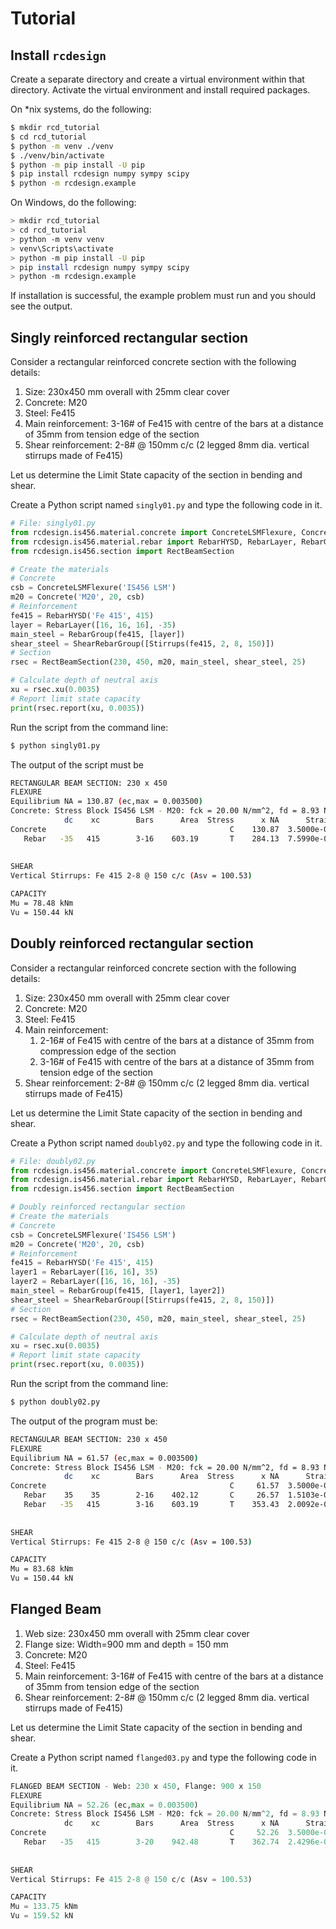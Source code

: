 # Tutorial
## Install `rcdesign`
Create a separate directory and create a virtual environment within that directory. Activate the virtual environment and install required packages.

On *nix systems, do the following:
```bash
$ mkdir rcd_tutorial
$ cd rcd_tutorial
$ python -m venv ./venv
$ ./venv/bin/activate
$ python -m pip install -U pip
$ pip install rcdesign numpy sympy scipy
$ python -m rcdesign.example
```

On Windows, do the following:
```bash
> mkdir rcd_tutorial
> cd rcd_tutorial
> python -m venv venv
> venv\Scripts\activate
> python -m pip install -U pip
> pip install rcdesign numpy sympy scipy
> python -m rcdesign.example
```

If installation is successful, the example problem must run and you should see the output.

## Singly reinforced rectangular section
Consider a rectangular reinforced concrete section with the following details:
1. Size: 230x450 mm overall with 25mm clear cover
2. Concrete: M20
3. Steel: Fe415
4. Main reinforcement: 3-16# of Fe415 with centre of the bars at a distance of 35mm from tension edge of the section
4. Shear reinforcement: 2-8# @ 150mm c/c (2 legged 8mm dia. vertical stirrups made of Fe415)

Let us determine the Limit State capacity of the section in bending and shear.

Create a Python script named `singly01.py` and type the following code in it.

```python
# File: singly01.py
from rcdesign.is456.material.concrete import ConcreteLSMFlexure, Concrete
from rcdesign.is456.material.rebar import RebarHYSD, RebarLayer, RebarGroup, Stirrups, ShearRebarGroup
from rcdesign.is456.section import RectBeamSection

# Create the materials
# Concrete
csb = ConcreteLSMFlexure('IS456 LSM')
m20 = Concrete('M20', 20, csb)
# Reinforcement
fe415 = RebarHYSD('Fe 415', 415)
layer = RebarLayer([16, 16, 16], -35)
main_steel = RebarGroup(fe415, [layer])
shear_steel = ShearRebarGroup([Stirrups(fe415, 2, 8, 150)])
# Section
rsec = RectBeamSection(230, 450, m20, main_steel, shear_steel, 25)

# Calculate depth of neutral axis
xu = rsec.xu(0.0035)
# Report limit state capacity
print(rsec.report(xu, 0.0035))
```
Run the script from the command line:
```bash
$ python singly01.py
```

The output of the script must be
```bash
RECTANGULAR BEAM SECTION: 230 x 450
FLEXURE
Equilibrium NA = 130.87 (ec,max = 0.003500)
Concrete: Stress Block IS456 LSM - M20: fck = 20.00 N/mm^2, fd = 8.93 N/mm^2
            dc    xc        Bars      Area  Stress      x NA      Strain        fs        fc     Force    Moment
Concrete                                         C    130.87  3.5000e-03                8.93    217.67     16.64
   Rebar   -35   415        3-16    603.19       T    284.13  7.5990e-03    360.87              217.67     61.85
                                                                                            --------------------
                                                                                                  0.00     78.48
SHEAR
Vertical Stirrups: Fe 415 2-8 @ 150 c/c (Asv = 100.53)

CAPACITY
Mu = 78.48 kNm
Vu = 150.44 kN
```

## Doubly reinforced rectangular section
Consider a rectangular reinforced concrete section with the following details:
1. Size: 230x450 mm overall with 25mm clear cover
2. Concrete: M20
3. Steel: Fe415
4. Main reinforcement:
    1. 2-16# of Fe415 with centre of the bars at a distance of 35mm from compression edge of the section
    2. 3-16# of Fe415 with centre of the bars at a distance of 35mm from tension edge of the section
4. Shear reinforcement: 2-8# @ 150mm c/c (2 legged 8mm dia. vertical stirrups made of Fe415)

Let us determine the Limit State capacity of the section in bending and shear.

Create a Python script named `doubly02.py` and type the following code in it.

```python
# File: doubly02.py
from rcdesign.is456.material.concrete import ConcreteLSMFlexure, Concrete
from rcdesign.is456.material.rebar import RebarHYSD, RebarLayer, RebarGroup, Stirrups, ShearRebarGroup
from rcdesign.is456.section import RectBeamSection

# Doubly reinforced rectangular section
# Create the materials
# Concrete
csb = ConcreteLSMFlexure('IS456 LSM')
m20 = Concrete('M20', 20, csb)
# Reinforcement
fe415 = RebarHYSD('Fe 415', 415)
layer1 = RebarLayer([16, 16], 35)
layer2 = RebarLayer([16, 16, 16], -35)
main_steel = RebarGroup(fe415, [layer1, layer2])
shear_steel = ShearRebarGroup([Stirrups(fe415, 2, 8, 150)])
# Section
rsec = RectBeamSection(230, 450, m20, main_steel, shear_steel, 25)

# Calculate depth of neutral axis
xu = rsec.xu(0.0035)
# Report limit state capacity
print(rsec.report(xu, 0.0035))
```
Run the script from the command line:
```bash
$ python doubly02.py
```

The output of the program must be:
```bash
RECTANGULAR BEAM SECTION: 230 x 450
FLEXURE
Equilibrium NA = 61.57 (ec,max = 0.003500)
Concrete: Stress Block IS456 LSM - M20: fck = 20.00 N/mm^2, fd = 8.93 N/mm^2
            dc    xc        Bars      Area  Stress      x NA      Strain        fs        fc     Force    Moment
Concrete                                         C     61.57  3.5000e-03                8.93    102.41      3.68
   Rebar    35    35        2-16    402.12       C     26.57  1.5103e-03    295.04      8.40    115.26      3.06
   Rebar   -35   415        3-16    603.19       T    353.43  2.0092e-02    360.87              217.67     76.93
                                                                                            --------------------
                                                                                                  0.00     83.68
SHEAR
Vertical Stirrups: Fe 415 2-8 @ 150 c/c (Asv = 100.53)

CAPACITY
Mu = 83.68 kNm
Vu = 150.44 kN
```

## Flanged Beam

1. Web size: 230x450 mm overall with 25mm clear cover
2. Flange size: Width=900 mm and depth = 150 mm
2. Concrete: M20
3. Steel: Fe415
4. Main reinforcement: 3-16# of Fe415 with centre of the bars at a distance of 35mm from tension edge of the section
4. Shear reinforcement: 2-8# @ 150mm c/c (2 legged 8mm dia. vertical stirrups made of Fe415)

Let us determine the Limit State capacity of the section in bending and shear.

Create a Python script named `flanged03.py` and type the following code in it.

```python
FLANGED BEAM SECTION - Web: 230 x 450, Flange: 900 x 150
FLEXURE
Equilibrium NA = 52.26 (ec,max = 0.003500)
Concrete: Stress Block IS456 LSM - M20: fck = 20.00 N/mm^2, fd = 8.93 N/mm^2
            dc    xc        Bars      Area  Stress      x NA      Strain        fs        fc     Force    Moment
Concrete                                         C     52.26  3.5000e-03                8.93    340.11     10.38
   Rebar   -35   415        3-20    942.48       T    362.74  2.4296e-02    360.87              340.11    123.37
                                                                                            --------------------
                                                                                                  0.00    133.75
SHEAR
Vertical Stirrups: Fe 415 2-8 @ 150 c/c (Asv = 100.53)

CAPACITY
Mu = 133.75 kNm
Vu = 159.52 kN
```